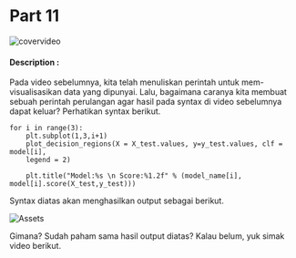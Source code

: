 # Part 11

![covervideo](http://bit.ly/makeaicovervideo)

#### **Description :**

Pada video sebelumnya, kita telah menuliskan perintah untuk mem-visualisasikan data yang dipunyai. Lalu, bagaimana caranya kita membuat sebuah perintah perulangan agar hasil pada syntax di video sebelumnya dapat keluar? Perhatikan syntax berikut.
```
for i in range(3):
    plt.subplot(1,3,i+1)
    plot_decision_regions(X = X_test.values, y=y_test.values, clf = model[i],
    legend = 2)

    plt.title("Model:%s \n Score:%1.2f" % (model_name[i], model[i].score(X_test,y_test)))
```
Syntax diatas akan menghasilkan output sebagai berikut.

![Assets](https://www.dropbox.com/sh/zfpg3q89pe9hnia/AACO4MRH-wWVkGYCM0i8JM_ta/2.png?dl=1)

Gimana? Sudah paham sama hasil output diatas? Kalau belum, yuk simak video berikut.